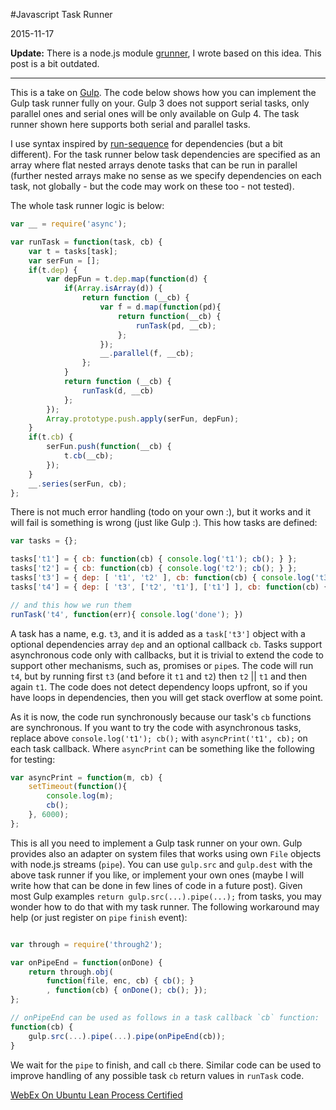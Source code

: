 #Javascript Task Runner

2015-11-17

<!--- tags: javascript deployment nodejs -->

**Update:** There is a node.js module [grunner](#r/nodejs-grunner.md), I wrote based on this idea. This post is a bit outdated.

---

This is a take on [Gulp](http://gulpjs.com/). The code below shows how you can implement the Gulp task runner fully on your. Gulp 3 does not support serial tasks, only parallel ones and serial ones will be only available on Gulp 4. The task runner shown here supports both serial and parallel tasks. 

I use syntax inspired by [run-sequence](https://www.npmjs.com/package/run-sequence) for dependencies (but a bit different). For the task runner below task dependencies are specified as an array where flat nested arrays denote tasks that can be run in parallel (further nested arrays make no sense as we specify dependencies on each task, not globally - but the code may work on these too - not tested). 

The whole task runner logic is below:

```javascript
var __ = require('async');

var runTask = function(task, cb) {
    var t = tasks[task];
    var serFun = [];
    if(t.dep) {
        var depFun = t.dep.map(function(d) {
            if(Array.isArray(d)) {
                return function (__cb) {
                    var f = d.map(function(pd){
                        return function(__cb) {
                            runTask(pd, __cb);
                        };
                    });
                    __.parallel(f, __cb);
                };
            }
            return function (__cb) {
                runTask(d, __cb)
            };
        });
        Array.prototype.push.apply(serFun, depFun);
    }
    if(t.cb) {
        serFun.push(function(__cb) {
            t.cb(__cb);
        });
    }
    __.series(serFun, cb);
};
```

There is not much error handling (todo on your own :), but it works and it will fail is something is wrong (just like Gulp :). This how tasks are defined:

```javascript
var tasks = {};

tasks['t1'] = { cb: function(cb) { console.log('t1'); cb(); } };
tasks['t2'] = { cb: function(cb) { console.log('t2'); cb(); } };
tasks['t3'] = { dep: [ 't1', 't2' ], cb: function(cb) { console.log('t3'); cb(); } };
tasks['t4'] = { dep: [ 't3', ['t2', 't1'], ['t1'] ], cb: function(cb) { console.log('t3'); cb(); } };

// and this how we run them
runTask('t4', function(err){ console.log('done'); })
```


A task has a name, e.g. `t3`, and it is added as a `task['t3']` object with a optional dependencies array `dep` and an optional callback `cb`. Tasks support asynchronous code only with callbacks, but it is trivial to extend the code to support other mechanisms, such as, promises or `pipe`s. The code will run `t4`, but by running first `t3` (and before it `t1` and `t2`) then `t2` || `t1` and then again `t1`. The code does not detect dependency loops upfront, so if you have loops in dependencies, then you will get stack overflow at some point.

As it is now, the code run synchronously because our task's `cb` functions are synchronous. If you want to try the code with asynchronous tasks, replace above `console.log('t1'); cb();` with `asyncPrint('t1', cb);` on each task callback. Where `asyncPrint` can be something like the following for testing:

```javascript
var asyncPrint = function(m, cb) {
    setTimeout(function(){
        console.log(m);
        cb();
    }, 6000);
};
```

This is all you need to implement a Gulp task runner on your own. Gulp provides also an adapter on system files that works using own `File` objects with node.js streams (`pipe`). You can use `gulp.src` and `gulp.dest` with the above task runner if you like, or implement your own ones (maybe I will write how that can be done in few lines of code in a future post). Given most Gulp examples `return gulp.src(...).pipe(...);` from tasks, you may wonder how to do that with my task runner. The following workaround may help (or just register on `pipe` `finish` event):

```javascript

var through = require('through2');

var onPipeEnd = function(onDone) {
    return through.obj(
        function(file, enc, cb) { cb(); }
        , function(cb) { onDone(); cb(); });
};

// onPipeEnd can be used as follows in a task callback `cb` function:
function(cb) { 
    gulp.src(...).pipe(...).pipe(onPipeEnd(cb));
}
```

We wait for the `pipe` to finish, and call `cb` there. Similar code can be used to improve handling of any possible task `cb` return values in `runTask` code.

<ins class='nfooter'><a id='fprev' href='#blog/2015/2015-12-10-WebEx-On-Ubuntu.md'>WebEx On Ubuntu</a> <a id='fnext' href='#blog/2015/2015-11-02-Lean-Process-Certified.md'>Lean Process Certified</a></ins>
